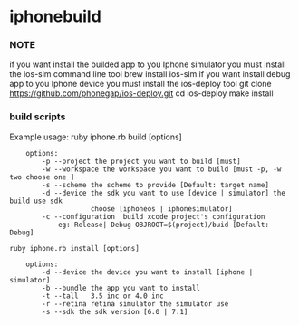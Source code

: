 iphonebuild
===========


### NOTE

  if you want install the builded app to you Iphone simulator
    you must install the ios-sim command line tool
           brew install ios-sim
     if you want install debug app to you Iphone device
     you must install the ios-deploy tool
           git clone https://github.com/phonegap/ios-deploy.git
           cd ios-deploy
           make install


### build scripts

Example usage:
    ruby iphone.rb build [options]

        options:
            -p --project the project you want to build [must]
            -w --workspace the workspace you want to build [must -p, -w two choose one ]
            -s --scheme the scheme to provide [Default: target name]
            -d --device the sdk you want to use [device | simulator] the build use sdk
                        choose [iphoneos | iphonesimulator]
            -c --configuration  build xcode project's configuration
                eg: Release| Debug OBJROOT=$(project)/buid [Default: Debug]

    ruby iphone.rb install [options]

        options:
            -d --device the device you want to install [iphone | simulator]
            -b --bundle the app you want to install
            -t --tall   3.5 inc or 4.0 inc
            -r --retina retina simulator the simulator use
            -s --sdk the sdk version [6.0 | 7.1]


